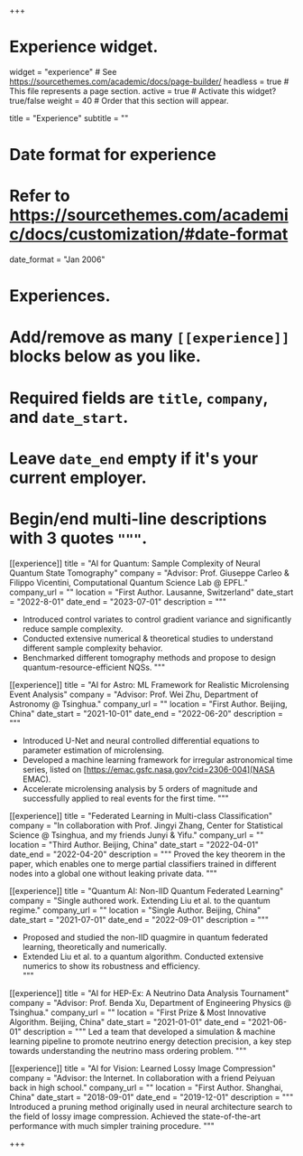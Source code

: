 +++
# Experience widget.
widget = "experience"  # See https://sourcethemes.com/academic/docs/page-builder/
headless = true  # This file represents a page section.
active = true  # Activate this widget? true/false
weight = 40  # Order that this section will appear.

title = "Experience"
subtitle = ""

# Date format for experience
#   Refer to https://sourcethemes.com/academic/docs/customization/#date-format
date_format = "Jan 2006"

# Experiences.
#   Add/remove as many `[[experience]]` blocks below as you like.
#   Required fields are `title`, `company`, and `date_start`.
#   Leave `date_end` empty if it's your current employer.
#   Begin/end multi-line descriptions with 3 quotes `"""`.

[[experience]]
  title = "AI for Quantum: Sample Complexity of Neural Quantum State Tomography"
  company = "Advisor: Prof. Giuseppe Carleo & Filippo Vicentini, Computational Quantum Science Lab @ EPFL."
  company_url = ""
  location = "First Author. Lausanne, Switzerland"
  date_start = "2022-8-01"
  date_end = "2023-07-01"
  description = """
  - Introduced control variates to control gradient variance and significantly reduce sample complexity.
  - Conducted extensive numerical \& theoretical studies to understand different sample complexity behavior.
  - Benchmarked different tomography methods and propose to design quantum-resource-efficient NQSs.
  """

[[experience]]
  title = "AI for Astro: ML Framework for Realistic Microlensing Event Analysis"
  company = "Advisor: Prof. Wei Zhu, Department of Astronomy @ Tsinghua."
  company_url = ""
  location = "First Author. Beijing, China"
  date_start = "2021-10-01"
  date_end = "2022-06-20"
  description = """
  - Introduced U-Net and neural controlled differential equations to parameter estimation of microlensing. 
  - Developed a machine learning framework for irregular astronomical time series, listed on [https://emac.gsfc.nasa.gov?cid=2306-004](NASA EMAC).
  - Accelerate microlensing analysis by 5 orders of magnitude and successfully applied to real events for the first time.
  """

[[experience]]
  title = "Federated Learning in Multi-class Classification"
  company = "In collaboration with Prof. Jingyi Zhang, Center for Statistical Science @ Tsinghua, and my friends Junyi & Yifu."
  company_url = ""
  location = "Third Author. Beijing, China"
  date_start = "2022-04-01"
  date_end = "2022-04-20"
  description = """
  Proved the key theorem in the paper, which enables one to merge partial classifiers trained in different nodes into a global one without leaking private data.
  """

[[experience]]
  title = "Quantum AI: Non-IID Quantum Federated Learning"
  company = "Single authored work. Extending Liu et al. to the quantum regime."
  company_url = ""
  location = "Single Author. Beijing, China"
  date_start = "2021-07-01"
  date_end = "2022-09-01"
  description = """
  - Proposed and studied the non-IID quagmire in quantum federated learning, theoretically and numerically.
  - Extended Liu et al. to a quantum algorithm. Conducted extensive numerics to show its robustness and efficiency.  
  """

[[experience]]
  title = "AI for HEP-Ex: A Neutrino Data Analysis Tournament"
  company = "Advisor: Prof. Benda Xu, Department of Engineering Physics @ Tsinghua."
  company_url = ""
  location = "First Prize & Most Innovative Algorithm. Beijing, China"
  date_start = "2021-01-01"
  date_end = "2021-06-01"
  description = """
  Led a team that developed a simulation & machine learning pipeline to promote neutrino energy detection precision, a key step towards understanding the neutrino mass ordering problem.
  """

[[experience]]
  title = "AI for Vision: Learned Lossy Image Compression"
  company = "Advisor: the Internet. In collaboration with a friend Peiyuan back in high school."
  company_url = ""
  location = "First Author. Shanghai, China"
  date_start = "2018-09-01"
  date_end = "2019-12-01"
  description = """
  Introduced a pruning method originally used in neural architecture search to the field of lossy image compression. Achieved the state-of-the-art performance with much simpler training procedure.
  """

+++
